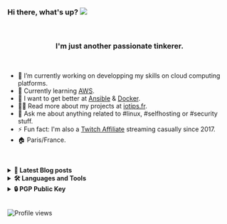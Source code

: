 ### Hi there, what's up? <a href="https://iotips.fr/"><img src="https://media.giphy.com/media/hvRJCLFzcasrR4ia7z/giphy.gif" width="20px"></a>

<br><h3 align="center">I'm just another passionate tinkerer.</h3><br>

- 🔭 I’m currently working on developping my skills on cloud computing platforms.
- 🌱 Currently learning [AWS](https://github.com/aws).
- 🤔 I want to get better at [Ansible](https://github.com/ansible/ansible) & [Docker](https://github.com/docker).
- 👨‍💻 Read more about my projects at [iotips.fr](https://iotips.fr).
- 💬 Ask me about anything related to #linux, #selfhosting or #security stuff. 
- ⚡ Fun fact: I'm also a [Twitch Affiliate](https://affiliate.twitch.tv/) streaming casually since 2017.
- 🏠 Paris/France. 

<br><details>
<summary><b>📖 Latest Blog posts</b></summary>
<!-- BLOG-POST-LIST:START -->
<!-- BLOG-POST-LIST:END -->
</details>

<details>
<summary><b>🛠️ Languages and Tools</b></summary>
<p align="left"> <a href="https://angular.io" target="_blank" rel="noreferrer"> <img src="https://angular.io/assets/images/logos/angular/angular.svg" alt="angular" width="40" height="40"/> </a> <a href="https://cordova.apache.org/" target="_blank" rel="noreferrer"> <img src="https://www.vectorlogo.zone/logos/apache_cordova/apache_cordova-icon.svg" alt="apachecordova" width="40" height="40"/> </a> <a href="https://aws.amazon.com" target="_blank" rel="noreferrer"> <img src="https://raw.githubusercontent.com/devicons/devicon/master/icons/amazonwebservices/amazonwebservices-original-wordmark.svg" alt="aws" width="40" height="40"/> </a> <a href="https://www.gnu.org/software/bash/" target="_blank" rel="noreferrer"> <img src="https://www.vectorlogo.zone/logos/gnu_bash/gnu_bash-icon.svg" alt="bash" width="40" height="40"/> </a> <a href="https://getbootstrap.com" target="_blank" rel="noreferrer"> <img src="https://raw.githubusercontent.com/devicons/devicon/master/icons/bootstrap/bootstrap-plain-wordmark.svg" alt="bootstrap" width="40" height="40"/> </a> <a href="https://www.cprogramming.com/" target="_blank" rel="noreferrer"> <img src="https://raw.githubusercontent.com/devicons/devicon/master/icons/c/c-original.svg" alt="c" width="40" height="40"/> </a> <a href="https://www.w3schools.com/cpp/" target="_blank" rel="noreferrer"> <img src="https://raw.githubusercontent.com/devicons/devicon/master/icons/cplusplus/cplusplus-original.svg" alt="cplusplus" width="40" height="40"/> </a> <a href="https://www.w3schools.com/css/" target="_blank" rel="noreferrer"> <img src="https://raw.githubusercontent.com/devicons/devicon/master/icons/css3/css3-original-wordmark.svg" alt="css3" width="40" height="40"/> </a> <a href="https://www.docker.com/" target="_blank" rel="noreferrer"> <img src="https://raw.githubusercontent.com/devicons/devicon/master/icons/docker/docker-original-wordmark.svg" alt="docker" width="40" height="40"/> </a> <a href="https://git-scm.com/" target="_blank" rel="noreferrer"> <img src="https://www.vectorlogo.zone/logos/git-scm/git-scm-icon.svg" alt="git" width="40" height="40"/> </a> <a href="https://grafana.com" target="_blank" rel="noreferrer"> <img src="https://www.vectorlogo.zone/logos/grafana/grafana-icon.svg" alt="grafana" width="40" height="40"/> </a> <a href="https://www.w3.org/html/" target="_blank" rel="noreferrer"> <img src="https://raw.githubusercontent.com/devicons/devicon/master/icons/html5/html5-original-wordmark.svg" alt="html5" width="40" height="40"/> </a> <a href="https://gohugo.io/" target="_blank" rel="noreferrer"> <img src="https://api.iconify.design/logos-hugo.svg" alt="hugo" width="40" height="40"/> </a> <a href="https://ifttt.com/" target="_blank" rel="noreferrer"> <img src="https://www.vectorlogo.zone/logos/ifttt/ifttt-ar21.svg" alt="ifttt" width="40" height="40"/> </a> <a href="https://ionicframework.com" target="_blank" rel="noreferrer"> <img src="https://upload.wikimedia.org/wikipedia/commons/d/d1/Ionic_Logo.svg" alt="ionic" width="40" height="40"/> </a> <a href="https://jekyllrb.com/" target="_blank" rel="noreferrer"> <img src="https://www.vectorlogo.zone/logos/jekyllrb/jekyllrb-icon.svg" alt="jekyll" width="40" height="40"/> </a> <a href="https://www.jenkins.io" target="_blank" rel="noreferrer"> <img src="https://www.vectorlogo.zone/logos/jenkins/jenkins-icon.svg" alt="jenkins" width="40" height="40"/> </a> <a href="https://www.linux.org/" target="_blank" rel="noreferrer"> <img src="https://raw.githubusercontent.com/devicons/devicon/master/icons/linux/linux-original.svg" alt="linux" width="40" height="40"/> </a> <a href="https://mariadb.org/" target="_blank" rel="noreferrer"> <img src="https://www.vectorlogo.zone/logos/mariadb/mariadb-icon.svg" alt="mariadb" width="40" height="40"/> </a> <a href="https://www.mongodb.com/" target="_blank" rel="noreferrer"> <img src="https://raw.githubusercontent.com/devicons/devicon/master/icons/mongodb/mongodb-original-wordmark.svg" alt="mongodb" width="40" height="40"/> </a> <a href="https://www.mysql.com/" target="_blank" rel="noreferrer"> <img src="https://raw.githubusercontent.com/devicons/devicon/master/icons/mysql/mysql-original-wordmark.svg" alt="mysql" width="40" height="40"/> </a> <a href="https://www.nginx.com" target="_blank" rel="noreferrer"> <img src="https://raw.githubusercontent.com/devicons/devicon/master/icons/nginx/nginx-original.svg" alt="nginx" width="40" height="40"/> </a> <a href="https://www.photoshop.com/en" target="_blank" rel="noreferrer"> <img src="https://raw.githubusercontent.com/devicons/devicon/master/icons/photoshop/photoshop-line.svg" alt="photoshop" width="40" height="40"/> </a> <a href="https://www.php.net" target="_blank" rel="noreferrer"> <img src="https://raw.githubusercontent.com/devicons/devicon/master/icons/php/php-original.svg" alt="php" width="40" height="40"/> </a> <a href="https://postman.com" target="_blank" rel="noreferrer"> <img src="https://www.vectorlogo.zone/logos/getpostman/getpostman-icon.svg" alt="postman" width="40" height="40"/> </a> <a href="https://www.sqlite.org/" target="_blank" rel="noreferrer"> <img src="https://www.vectorlogo.zone/logos/sqlite/sqlite-icon.svg" alt="sqlite" width="40" height="40"/> </a> <a href="https://travis-ci.org" target="_blank" rel="noreferrer"> <img src="https://www.vectorlogo.zone/logos/travis-ci/travis-ci-icon.svg" alt="travisci" width="40" height="40"/> </a> </p>
</details>

<details>
  <summary><b>🔒 PGP Public Key</b></summary>
  <br/>

```
-----BEGIN PGP PUBLIC KEY BLOCK-----
Comment: https://keybase.io/download
Version: Keybase Go 5.9.3 (linux)

xsFNBGJBtAwBEACnh8KD4RVbhk0+KwP2uxqQl0YlD2PGqZfkufeZwavSWAy2vJ1E
saJSZf3qwUVg8GWkephHadAhEkIm5biD8bHEquZBUcx7G9s0LDomYx2uagv6hquv
c3X+2A+Frz1LtjKmsaOi67NrA7rA8cddlQf2YA4zyoLeGLpA66wWPn1YEGJT9rxx
9edGuNbNb/ZhqD4hDPmQNYCkBDzSrmhFljKuyUWh0yZqoZolDUoVQjGSeagbtWmR
bojcrQ4bmbfemqegMn0AvJNIdqv+4OhZct7ZHXrBdwhpD/IuEOukeivQBqTiciof
KaHJkKYLLnZVdTKa/F1RBKCXCcp2OANGXQrDLSBJa55X/wfKoZM2JJI1VKyalwl2
QzwrodOBXLBNNNA1YEXLiPLyUCP8RTa+XTHG7gK/WunUAHd7jYX3sv56wsszNLC3
/NAzX5SXfeP3c5HCJ1maDnr7uhl6lc9UV+mVovzrOa0a0sT1DQ+6tIaYP7ghBjgp
mvRxnA2v5RIAd959B0wEcOolIYNHskgIHOhPnVU0INaclnHGAggtSJb6l/28frsx
LcK54Uz+0l3yOR9AOUNNAjPNIZPx2rNwhsuI4y46MQFDMXhAB42N7DcEh9I9cH1y
O6zhIX9mrPa6VYpj22VLbAdnC9rrpnYC0DvYv9EhuVwdkd2Q0CQMc7sw0wARAQAB
zSJNZXRhbGhlYXJmIDxtZXRhbGhlYXJmQGhvdG1haWwuZnI+wsF4BBMBCAAsBQJi
QbQMCRCUSV+5baaYEwIbAwUJHhM4AAIZAQQLBwkDBRUICgIDBBYAAQIAAO8lEAAk
1rmZSDTjQdET/lGyOU97IvLlI3glbnNPiZGIs02tPtvWjmBUwddhC1u71F4q+nGQ
yq8HCiiuaEStT9PpdFZhHTi9tWX2JMuv+2YaCE5wP0jrepArJYqCrg6S0FomAX77
OTD+b7EoSgDCb4PJGtTm8F3aal89HT/vZ4mzk7MsYO8QhdqfxL2wQe9yXYyQ9mwd
Qf37kJt5J+c93u6EQ6G1hubQF9uNLZKk8IMVCFy/Sp7WdATfcqFiyummda4nMwYS
Dapnrq6KDOsJVSu1sGo2hI6Yxp09IodyshO6PhymWnYvKRPJ1V8JDQiImRmVqq+V
VexZu5xrVP/Ftzw4MeJKaZS0EcFGoXdqsVr7MWgu1WBhbJQug+5LHgy+fS39RnOZ
9f9xq37yPli8hii487Ww95EvhpecafJHvaBnAQM4MkzqTtKqky83MJ+jxh+bWUhe
AwJS3vrGin42ycfH6MfOfYjEQo3UcjVEKbUCEbBxfurlQoVcSePpha6kWDBjJxxA
Xp5sVDrw7cr8BXN2VSuJ0O/Agb8V4aFY3NeP/CXcTfSSAIDhcOFq5V1tsXtxeOZt
wIWOaEdHEXN6lW9I6pniulVHtpXeVhpIjhY+DBsnJX3+n0e1GVxPLmrHtX7fh8/f
/uASNgY/uoDISnr2052/bmtBXjQ+CtsUx8DvTithts7BTQRiQbQMARAA0yKAigR/
b71NkeZeloVb0HAbdYnDBnTQQPtYLjxo3CEWYY42AkxOwLMm+R8QrB4wqElzeYDB
vdFnSpgcqRNPvU4nr1xfkClzeLbj9QWJRZE/gXcsI6bx+Db2pPIUaAxkcHvbrL6P
32yRizWfBnFBhIuO6WTmxQzFd8i6gQlDCq9mpTjF29FKJTSh3l9/DLXfQ8GYgO7a
xadEFPeDTpgZ3O++nTFtefJR2E8dXSkzhA+m7j/TVJG68oSIFub+iMDZBvwJ9iOg
F4KTYh0ppqGbfa/8w9RhMc/oPDTJAlm7k9cLXfJ6mUobc8dSxi3IrVFBPwN/+tz8
uwO0IHCkTDlpdvYe8sl9IKw6OXGv3+ioLXGFFwXFsMtsqG75Rb1yFUxfhp4H1Kuj
ghati/Bm+llfvbuYPeT/fotA9LUqVD92EFzkJPVvsn7d/A7sbmgCaGeS+9/fc8Z0
KyrJsf+3M6aV6w1cdzXOXyDjjqk9xvRTioM3w+okeNw+jsLOLjeYuUxNCevBZVXx
85E25p1VDz5xL3pWpfuREx0HZCOpUDmYF0mSCfuC9LB/ZEBpKScg6Vdt5HABOocD
1El+B3IM0E/PcjI2TJdo8gv24bGL5RBlXHtWNajX6OtVjrDh8bNj8Qmz+0yikWCy
Sfb+UXTiTRdWZBgd192KEkN4dTa5Y/2u0oUAEQEAAcLBdQQYAQgAKQUCYkG0DAkQ
lElfuW2mmBMCGwwFCR4TOAAECwcJAwUVCAoCAwQWAAECAADzHhAAKSv3woN27KP9
CNah5smTtj7DR7tfElkYRH0L4acfFgrtVIQc6Dqx/Z0OOiI1c8E5UTZ8t1LZiAMp
pXoHENktMwDU103HyQA4SXmS2wXpsqA2p3tmt8wBCAT9ebOX1DJwgnGwdJzfI/at
tAiPDxb04MlPtbhv+yAkDWWL1geeWtb9ChdE0x03Ol/wQvAe40E5vSbmPp8O2Lir
HOX4nJVzb5L2E6762AQ6uhpGbAWGYmpHD0NNusEd18qjA15Zhy22Vu/OAxF2PZu3
DTg3BBukHsHyYNVhymiVv7sT05JvxjxwYYOdOqtgBOnk8xsclmkvueIkTbJwqAdR
jdwzHWxQOHU5ySZNDGqt2B64pit5q+2A69l6RbvjeWVcwHwQrn2re+8sCrRjrDII
3C1gbRxqGD31MAvR/fMvMpra9Sh76lXtdpQQFVp4yScDGRgE4YpCO1QFC5rURD34
PxrzJOMFPcZu31tspX4wJQrtIHExYZZRq7LYNO3tww5eM9evxIliLAPHHCdlXY7l
H37XkGVQG0ZFYpS29dDssfCbLcEDPb0G5koWCQmnh3kYyOxXVSUe5k171o1q3s1F
jGcuCcZ2iQ/+8rLkoLLU5HGxI9kHSf1vMT5W5wDWy3oiQH4rjqUXgfsisZpERnxS
fmw/BKc8889YmyQRJExY3yrpA03sulc=
=9lMS
-----END PGP PUBLIC KEY BLOCK-----
```
</details>

<br>

![Profile views](https://gpvc.arturio.dev/Metalhearf)


<!-- Deactivated
[![Anurag's github stats](https://github-readme-stats.vercel.app/api?username=Metalhearf&show_icons=true&include_all_commits=true&hide=stars&count_private=true)](https://github.com/Metalhearf/)

[![Top Langs](https://github-readme-stats.vercel.app/api/top-langs/?username=Metalhearf&layout=compact&langs_count=8)](https://github.com/Metalhearf)

🔗 **Connect with me**
<p align="left">
<a href="https://twitter.com/metalhearf" target="blank"><img align="center" src="https://raw.githubusercontent.com/rahuldkjain/github-profile-readme-generator/master/src/images/icons/Social/twitter.svg" alt="metalhearf" height="30" width="40" /></a>
<a href="https://stackoverflow.com/users/4611467/metalhearf" target="blank"><img align="center" src="https://raw.githubusercontent.com/rahuldkjain/github-profile-readme-generator/master/src/images/icons/Social/stack-overflow.svg" alt="metalhearf" height="30" width="40" /></a>
</p>
-->